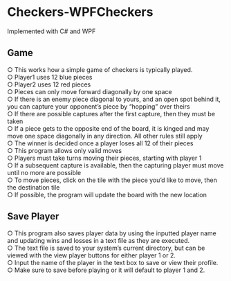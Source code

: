 # Checkers-WPFCheckers
Implemented with C# and WPF  
## Game  
 ○ This works how a simple game of checkers is typically played.  
 ○ Player1 uses 12 blue pieces  
 ○ Player2 uses 12 red pieces  
 ○ Pieces can only move forward diagonally by one space  
 ○ If there is an enemy piece diagonal to yours, and an open spot behind it, you can capture your opponent’s piece by “hopping” over theirs  
 ○ If there are possible captures after the first capture, then they must be taken  
 ○ If a piece gets to the opposite end of the board, it is kinged and may move one space diagonally in any direction. All other rules still apply  
 ○ The winner is decided once a player loses all 12 of their pieces  
 ○ This program allows only valid moves  
 ○ Players must take turns moving their pieces, starting with player 1  
 ○ If a subsequent capture is available, then the capturing player must move until no more are possible  
 ○ To move pieces, click on the tile with the piece you’d like to move, then the destination tile  
 ○ If possible, the program will update the board with the new location  
## Save Player  
 ○ This program also saves player data by using the inputted player name and updating wins and losses in a text file as they are executed.  
 ○ The text file is saved to your system’s current directory, but can be viewed with the view player buttons for either player 1 or 2.  
 ○ Input the name of the player in the text box to save or view their profile.  
 ○ Make sure to save before playing or it will default to player 1 and 2.  
